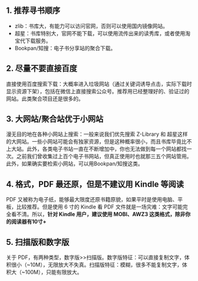## 1. 推荐寻书顺序

- zlib：书库大，有能力可以访问官网，否则可以使用国内镜像网站。
- 超星：书库特别大，官网不能下载，可以使用流传出来的读秀库，或者使用淘宝代下载服务。
- Bookpan/知搜：电子书分享站的聚合下载。

## 2. 尽量不要直接百度

直接使用百度搜索下载：大概率进入垃圾网站（通过关键词诱导点击，实际下载时显示资源下架），包括在微信上直接搜索公众号。推荐用已经整理好的、验证过的网站。此类聚合项目还是很多的。

## 3. 大网站/聚合站优于小网站

漫无目的地在各种小网站上搜索：一般来说我们优先搜索 Z-Library 和 超星这样的大网站。一些小网站可能会有独家资源，但是这种概率很小，而且书库毕竟比不上大站。此外，各类电子书站一直在不断增加中，你也无法做到每一个网站都找一次。之前我们曾收集过上百个电子书网站，但真正使用时也就那三五个网站管用。此外，如果确实要检索小网站，可以用Bookpan/知搜这类。

## 4. 格式，PDF 最还原，但是不建议用 Kindle 等阅读

PDF 又被称为电子纸，能够最大限度还原书籍原貌，如果平时是使用电脑、平板，比较推荐。但是使用 6 寸的 Kindle 看 PDF 文件就是一场灾难：文字可能完全看不清。所以，**针对 Kindle 用户，建议使用 MOBI、AWZ3 这类格式，除非你的阅读器有10寸+**

## 5. 扫描版和数字版

关于 PDF，有两种类型，数字版>>扫描版。数字版特征：可以直接复制文字，体积很小（~10M），无限放大不失真。扫描版特征：模糊，很多不能复制文字，体积大（~100M），只能有限放大。


